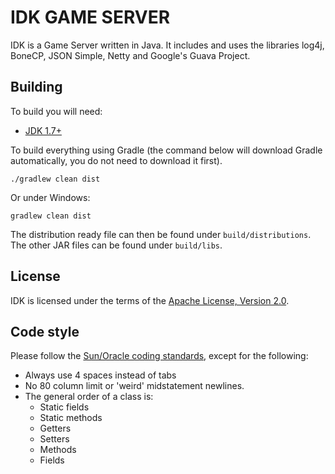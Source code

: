 IDK GAME SERVER
========

IDK is a Game Server written in Java. It includes and uses the libraries log4j, BoneCP, JSON Simple, Netty and Google's Guava Project.

## Building
To build you will need:

* [JDK 1.7+](http://www.oracle.com/technetwork/java/javase/downloads)

To build everything using Gradle (the command below will download Gradle automatically, you do not need to download it first).

    ./gradlew clean dist

Or under Windows:
	
	gradlew clean dist

The distribution ready file can then be found under `build/distributions`. The other JAR files can be found under `build/libs`.

## License

IDK is licensed under the terms of the [Apache License, Version 2.0](http://www.apache.org/licenses/LICENSE-2.0.html).

## Code style

Please follow the [Sun/Oracle coding standards](http://www.oracle.com/technetwork/java/javase/documentation/codeconvtoc-136057.html), except for the following:

* Always use 4 spaces instead of tabs
* No 80 column limit or 'weird' midstatement newlines.
* The general order of a class is:
	- Static fields
	- Static methods
	- Getters
	- Setters
	- Methods
	- Fields
